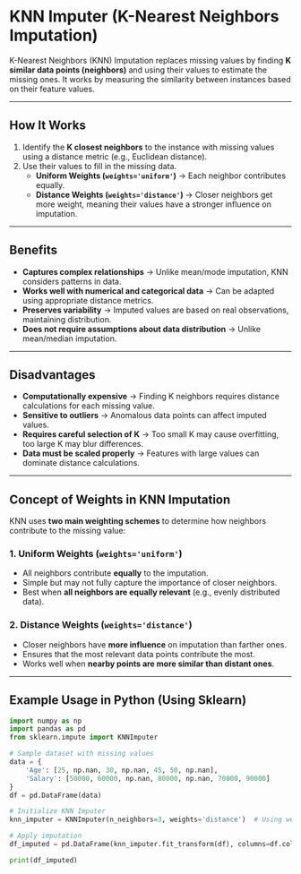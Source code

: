# **KNN Imputer (K-Nearest Neighbors Imputation)**  
K-Nearest Neighbors (KNN) Imputation replaces missing values by finding **K similar data points (neighbors)** and using their values to estimate the missing ones. It works by measuring the similarity between instances based on their feature values.

---

## **How It Works**  
1. Identify the **K closest neighbors** to the instance with missing values using a distance metric (e.g., Euclidean distance).  
2. Use their values to fill in the missing data.  
   - **Uniform Weights (`weights='uniform'`)** → Each neighbor contributes equally.  
   - **Distance Weights (`weights='distance'`)** → Closer neighbors get more weight, meaning their values have a stronger influence on imputation.  

---

## **Benefits**
- **Captures complex relationships** → Unlike mean/mode imputation, KNN considers patterns in data.  
- **Works well with numerical and categorical data** → Can be adapted using appropriate distance metrics.  
- **Preserves variability** → Imputed values are based on real observations, maintaining distribution.  
- **Does not require assumptions about data distribution** → Unlike mean/median imputation.  

---

## **Disadvantages**
- **Computationally expensive** → Finding K neighbors requires distance calculations for each missing value.  
- **Sensitive to outliers** → Anomalous data points can affect imputed values.  
- **Requires careful selection of K** → Too small K may cause overfitting, too large K may blur differences.  
- **Data must be scaled properly** → Features with large values can dominate distance calculations.  

---

## **Concept of Weights in KNN Imputation**  
KNN uses **two main weighting schemes** to determine how neighbors contribute to the missing value:  

### **1. Uniform Weights (`weights='uniform'`)**  
- All neighbors contribute **equally** to the imputation.  
- Simple but may not fully capture the importance of closer neighbors.  
- Best when **all neighbors are equally relevant** (e.g., evenly distributed data).  

### **2. Distance Weights (`weights='distance'`)**  
- Closer neighbors have **more influence** on imputation than farther ones.  
- Ensures that the most relevant data points contribute the most.  
- Works well when **nearby points are more similar than distant ones**.  

---

## **Example Usage in Python (Using Sklearn)**  
```python
import numpy as np
import pandas as pd
from sklearn.impute import KNNImputer

# Sample dataset with missing values
data = {
    'Age': [25, np.nan, 30, np.nan, 45, 50, np.nan],
    'Salary': [50000, 60000, np.nan, 80000, np.nan, 70000, 90000]
}
df = pd.DataFrame(data)

# Initialize KNN Imputer
knn_imputer = KNNImputer(n_neighbors=3, weights='distance')  # Using weighted distances

# Apply imputation
df_imputed = pd.DataFrame(knn_imputer.fit_transform(df), columns=df.columns)

print(df_imputed)
```
